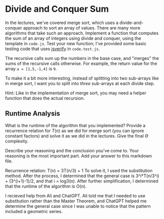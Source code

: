# Divide and Conquer Sum

In the lectures, we've covered merge sort, which uses a divide-and-conquer
approach to sort an array of values. There are many more algorithms that take
such an approach. Implement a function that computes the sum of an array of
integers using divide and conquer, using the template in `code.js`. Test your
new function; I've provided some basic testing code that uses
[jsverify](https://jsverify.github.io/) in `code.test.js`.

The recursive calls sum up the numbers in the base case, and "merges" the sums
of the recursive calls otherwise. For example, the return value for the array `a
= [1,5,-1,4]` is `9`.

To make it a bit more interesting, instead of splitting into two sub-arrays like
in merge sort, I want you to split into *three* sub-arrays at each divide step.

Hint: Like in the implementation of merge sort, you may need a helper function
that does the actual recursion.

## Runtime Analysis

What is the runtime of the algorithm that you implemented? Provide a recurrence
relation for $T(n)$ as we did for merge sort (you can ignore constant factors)
and solve it as we did in the lectures. Give the final $\Theta$ complexity.

Describe your reasoning and the conclusion you've come to. Your reasoning is the
most important part. Add your answer to this markdown file.

Recurrence relation: T(n) = 3T(n/3) + 1
To solve it, I used the substitution method.
After the process, I determined that the general case is 3^i*T(n/3^i) + (3^(i+1)-1)/2, and that i = log3(n).
After further simplification, I determined that the runtime of the algorithm is O(n).

I recieved help from Ali and ChatGPT.  Ali told me that I needed to use substitution rather than the Master Theorem, and ChatGPT helped me determine the general case since I was unable to notice that the pattern included a geometric series.
